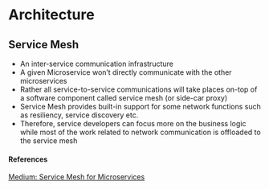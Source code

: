 # Architecture

## Service Mesh
* An inter-service communication infrastructure
* A given Microservice won’t directly communicate with the other microservices
* Rather all service-to-service communications will take places on-top of a software component called service mesh (or side-car proxy)
* Service Mesh provides built-in support for some network functions such as resiliency, service discovery etc.
* Therefore, service developers can focus more on the business logic while most of the work related to network communication is offloaded to the service mesh

#### References
[Medium: Service Mesh for Microservices](https://medium.com/microservices-in-practice/service-mesh-for-microservices-2953109a3c9a)
